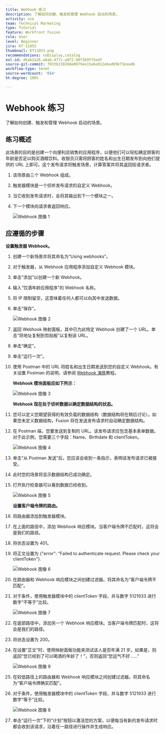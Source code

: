 ```yaml
---
title: Webhook 练习
description: 了解如何创建、触发和管理 Webhook 启动的场景。
activity: use
team: Technical Marketing
type: Tutorial
feature: Workfront Fusion
role: User
level: Beginner
jira: KT-11053
thumbnail: KT11053.png
recommendations: noDisplay,catalog
exl-id: d6a62a26-a8ab-477c-a8f2-98f3b9ff5edf
source-git-commit: f033b210268e8979ee15abe812e6ad85673eeedb
workflow-type: tm+mt
source-wordcount: '654'
ht-degree: 100%

---
```


# Webhook 练习

了解如何创建、触发和管理 Webhook 启动的场景。

## 练习概述

此场景的目的是创建一个向便利店销售的应用程序，以便他们可以轻松确定顾客的年龄是否足以购买酒精饮料。收银员只需将顾客的姓名和出生日期发布到向他们提供的 URL 上即可。这个发布请求将触发场景，计算答案并将其返回给请求者。

1. 该场景由三个 Webhook 组成。
1. 触发器模块是一个侦听发布请求的自定义 Webhook。
1. 当它收到发布请求时，会将其输出到下一个模块之一。
1. 下一个模块向请求者返回响应。

   ![Webhook 图像 1](../12-exercises/assets/webhooks-walkthrough-1.png)

## 应遵循的步骤

**设置触发器 Webhook。**

1. 创建一个新场景并将其命名为“Using webhooks”。
1. 对于触发器，从 Webhook 应用程序添加自定义 Webhook 模块。
1. 单击“添加”以创建一个新 Webhook。
1. 输入“饮酒年龄应用程序”的 Webhook 名称。
1. 将 IP 限制留空，这意味着任何人都可以向其中发送数据。
1. 单击“保存”。


   ![Webhook 图像 2](../12-exercises/assets/webhooks-walkthrough-2.png)

1. 返回 Webhook 映射面板，其中已为此特定 Webhook 创建了一个 URL。单击“将地址复制到剪贴板”以复制该 URL。
1. 单击“确定”。
1. 单击“运行一次”。
1. 使用 Postman 中的 URL 将姓名和出生日期发送到您的自定义 Webhook。有关设置 Postman 的说明，请参阅 [Webhook 演练](https://experienceleague.adobe.com/docs/workfront-learn/tutorials-workfront/fusion/beyond-basic-modules/webhooks-walkthrough.html?lang=zh-Hans)教程。

   **Webhook 模块面板应如下所示：**

   ![Webhook 图像 3](../12-exercises/assets/webhooks-walkthrough-3.png)

   **Webhook 现在处于侦听数据以确定数据结构的状态。**

1. 您可以定义您期望获得的有效负载的数据结构（数据结构将在稍后讨论）。如果您未定义数据结构，Fusion 将在发送发布请求时自动确定数据结构。
1. 在 Postman 端，您要发送到复制的 URL。该发布请求应包含基本表单数据。对于此示例，您需要三个字段：Name、Birthdate 和 clientToken。

   ![Webhook 图像 4](../12-exercises/assets/webhooks-walkthrough-4.png)

1. 单击“从 Postman 发送”后，您应该会收到一条指示，表明该发布请求已被接受。
1. 此时您的场景将显示数据结构已成功确定。
1. 打开执行检查器可以看到数据已经收到。

   ![Webhook 图像 5](../12-exercises/assets/webhooks-walkthrough-5.png)

   **设置客户端令牌的路由。**

1. 将路由器添加到触发器模块。
1. 在上面的路径中，添加 Webhook 响应模块。当客户端令牌不匹配时，这将会是我们的路径。
1. 将状态设置为 401。
1. 将正文设置为 {&quot;error&quot;: &quot;Failed to authenticate request. Please check your clientToken&quot;}.

   ![Webhook 图像 6](../12-exercises/assets/webhooks-walkthrough-6.png)

1. 在路由器和 Webhook 响应模块之间创建过滤器。将其命名为“客户端令牌不匹配”。
1. 对于条件，使用触发器模块中的 clientToken 字段，并与数字 5121933 进行数字“不等于”比较。

   ![Webhook 图像 7](../12-exercises/assets/webhooks-walkthrough-7.png)

1. 在底部路径中，添加另一个 Webhook 响应模块。当客户端令牌匹配时，这将会是我们的路径。
1. 将状态设置为 200。
1. 在设置“正文”时，使用映射面板功能来测试该人是否年满 21 岁。如果是，则返回“您已经到了可以喝酒的年龄了！”，否则返回“您运气不好……”

   ![Webhook 图像 9](../12-exercises/assets/webhooks-walkthrough-9.png)

1. 在较低路径上的路由器和 Webhook 响应模块之间创建过滤器。将其命名为“客户端令牌确实匹配”。
1. 对于条件，使用触发器模块中的 clientToken 字段，并与数字 5121933 进行数字“等于”比较。


   ![Webhook 图像 8](../12-exercises/assets/webhooks-walkthrough-8.png)

1. 单击“运行一次”下的“计划”按钮以激活您的方案，以便每当有新的发布请求时都会收到该请求，沿着任一路径进行操作并生成响应。
